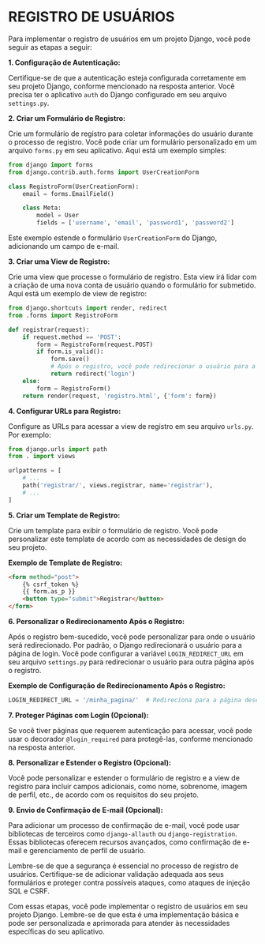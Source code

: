 # REGISTRO DE USUÁRIOS
Para implementar o registro de usuários em um projeto Django, você pode seguir as etapas a seguir:

**1. Configuração de Autenticação:**

Certifique-se de que a autenticação esteja configurada corretamente em seu projeto Django, conforme mencionado na resposta anterior. Você precisa ter o aplicativo `auth` do Django configurado em seu arquivo `settings.py`.

**2. Criar um Formulário de Registro:**

Crie um formulário de registro para coletar informações do usuário durante o processo de registro. Você pode criar um formulário personalizado em um arquivo `forms.py` em seu aplicativo. Aqui está um exemplo simples:

```python
from django import forms
from django.contrib.auth.forms import UserCreationForm

class RegistroForm(UserCreationForm):
    email = forms.EmailField()

    class Meta:
        model = User
        fields = ['username', 'email', 'password1', 'password2']
```

Este exemplo estende o formulário `UserCreationForm` do Django, adicionando um campo de e-mail.

**3. Criar uma View de Registro:**

Crie uma view que processe o formulário de registro. Esta view irá lidar com a criação de uma nova conta de usuário quando o formulário for submetido. Aqui está um exemplo de view de registro:

```python
from django.shortcuts import render, redirect
from .forms import RegistroForm

def registrar(request):
    if request.method == 'POST':
        form = RegistroForm(request.POST)
        if form.is_valid():
            form.save()
            # Após o registro, você pode redirecionar o usuário para a página de login ou outra página desejada.
            return redirect('login')
    else:
        form = RegistroForm()
    return render(request, 'registro.html', {'form': form})
```

**4. Configurar URLs para Registro:**

Configure as URLs para acessar a view de registro em seu arquivo `urls.py`. Por exemplo:

```python
from django.urls import path
from . import views

urlpatterns = [
    # ...
    path('registrar/', views.registrar, name='registrar'),
    # ...
]
```

**5. Criar um Template de Registro:**

Crie um template para exibir o formulário de registro. Você pode personalizar este template de acordo com as necessidades de design do seu projeto.

**Exemplo de Template de Registro:**

```html
<form method="post">
    {% csrf_token %}
    {{ form.as_p }}
    <button type="submit">Registrar</button>
</form>
```

**6. Personalizar o Redirecionamento Após o Registro:**

Após o registro bem-sucedido, você pode personalizar para onde o usuário será redirecionado. Por padrão, o Django redirecionará o usuário para a página de login. Você pode configurar a variável `LOGIN_REDIRECT_URL` em seu arquivo `settings.py` para redirecionar o usuário para outra página após o registro.

**Exemplo de Configuração de Redirecionamento Após o Registro:**

```python
LOGIN_REDIRECT_URL = '/minha_pagina/'  # Redireciona para a página desejada após o registro
```

**7. Proteger Páginas com Login (Opcional):**

Se você tiver páginas que requerem autenticação para acessar, você pode usar o decorador `@login_required` para protegê-las, conforme mencionado na resposta anterior.

**8. Personalizar e Estender o Registro (Opcional):**

Você pode personalizar e estender o formulário de registro e a view de registro para incluir campos adicionais, como nome, sobrenome, imagem de perfil, etc., de acordo com os requisitos do seu projeto.

**9. Envio de Confirmação de E-mail (Opcional):**

Para adicionar um processo de confirmação de e-mail, você pode usar bibliotecas de terceiros como `django-allauth` ou `django-registration`. Essas bibliotecas oferecem recursos avançados, como confirmação de e-mail e gerenciamento de perfil de usuário.

Lembre-se de que a segurança é essencial no processo de registro de usuários. Certifique-se de adicionar validação adequada aos seus formulários e proteger contra possíveis ataques, como ataques de injeção SQL e CSRF.

Com essas etapas, você pode implementar o registro de usuários em seu projeto Django. Lembre-se de que esta é uma implementação básica e pode ser personalizada e aprimorada para atender às necessidades específicas do seu aplicativo.